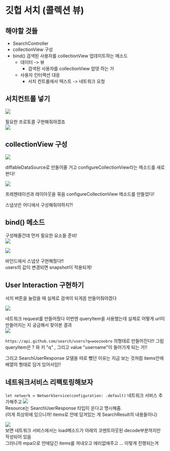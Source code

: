# 깃헙 서치 (콜렉션 뷰)

## 해야할 것들

* SearchController  
* collectionView 구성
* bind() 검색된 사용자를 collectionView 업데이트하는 메소드  
  * 데이터 -> 뷰
    * 검색된 사용자를 collectionView 업뎃 하는 거  
  * 사용자 인터랙션 대응
    * 서치 컨트롤에서 텍스트 -> 네트워크 요청


## 서치컨트롤 넣기
![](https://velog.velcdn.com/images/woojusm/post/7570aef0-8842-42aa-bd9a-5af6d8f067e9/image.png)

필요한 프로토콜 구현해줘야겠죠  
![](https://velog.velcdn.com/images/woojusm/post/4b12a900-7568-42fb-b6e3-39382977b586/image.png)

## collectionView 구성  


![](https://velog.velcdn.com/images/woojusm/post/aac9b6f5-a83b-4a0a-8e58-60da979a6f14/image.png)

diffableDataSource로 만들어줄 거고
configureCollectionView라는 메소드를 새로 판다!

![](https://velog.velcdn.com/images/woojusm/post/b69b91b8-8a6e-460c-8430-2b4f38083245/image.png)

프레젠테이션과 레이아웃을 묶음 configureCollectionView 메소드를 만들었다!

스냅샷은 어디에서 구성해줘야하지?!  

## bind() 메소드
구성해줄건데 먼저 필요한 요소들 준비!  
![](https://velog.velcdn.com/images/woojusm/post/7910a6df-f346-4581-9191-5a175a9b68ed/image.png)

![](https://velog.velcdn.com/images/woojusm/post/ed599e56-4224-44d4-9579-f3ef11cf137d/image.png)


바인드에서 스냅샷 구현해줬다!!  
users의 값이 변경되면 snapshot이 적용되게!  

## User Interaction 구현하기

서치 버튼을 눌렀을 때 실제로 검색이 되게끔 만들어줘야겠다

![](https://velog.velcdn.com/images/woojusm/post/4b1613c0-7c0a-4981-8f7e-270a0e11f21e/image.png)

네트워크 request를 만들어줬다
이번엔 queryItem을 사용했는데
실제로 어떻게 url이 만들어지는 지 궁금해서 찾아본 결과  
![](https://velog.velcdn.com/images/woojusm/post/411412ab-4c52-4179-a390-e48e951d6b5f/image.png)

`https://api.github.com/search/users?q=woozoobro`
의형태로 만들어진다!! 
그럼 queryItem은 ? 와 키 "q" , 그리고 value "username"이 들어가게 되는 거!!  

그리고 SearchUserResponse 모델을 따로 뺐던 이유는 
지금 보는 것처럼 items안에 배열의 형태로 담겨 있어서임!!  

## 네트워크서비스 리팩토링해보자


`let network = NetworkService(configuration: .default)`
네트워크 서비스 추가해주고
![](https://velog.velcdn.com/images/woojusm/post/035dc387-c2ec-42be-93c1-34271d2b2c23/image.png)  
Resource는 SearchUserResponse 타입이 온다고 명시해줌.  
(이게 최상위에 있으니까! items로 안에 담겨있는 게 SearchResult의 내용들이니)  

![](https://velog.velcdn.com/images/woojusm/post/1d35ad66-4baa-4e8a-a7a9-161f6fc28764/image.png)  
보면 네트워크 서비스에서는 load메소드가 아래의 코멘트아웃된 decode부분까지만 작성되어 있음  
그러니까 mpa으로 안에담긴 items를 꺼내오고 에러없애주고 ... 이렇게 진행되는겨  


